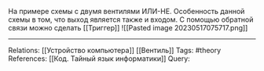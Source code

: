 На примере схемы с двумя вентилями ИЛИ-НЕ. Особенность данной схемы в том, что выход является также и входом. С помощью обратной связи можно сделать [[Триггер]]
![[Pasted image 20230517075717.png]]

___
Relations: [[Устройство компьютера]] [[Вентиль]] 
Tags: #theory 
References: [[Код. Тайный язык информатики]] 
Query: 
